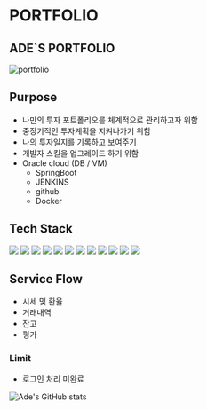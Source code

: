 # PORTFOLIO

## ADE`S PORTFOLIO

![portfolio](https://user-images.githubusercontent.com/29768432/187613605-785e98de-57c2-4039-82c1-760a0f5f8418.jpg)

## Purpose
* 나만의 투자 포트폴리오를 체계적으로 관리하고자 위함
* 중장기적인 투자계획을 지켜나가기 위함
* 나의 투자일지를 기록하고 보여주기 
* 개발자 스킬을 업그레이드 하기 위함
* Oracle cloud (DB / VM)
  * SpringBoot 
  * JENKINS
  * github
  * Docker

  
## Tech Stack
<img src="https://img.shields.io/badge/JAVA-007396?style=for-the-badge&logo=java&logoColor=white"> <img src="https://img.shields.io/badge/Spring Boot-6DB33F?style=for-the-badge&logo=Spring&logoColor=white"> <img src="https://img.shields.io/badge/oracle-F80000?style=for-the-badge&logo=oracle&logoColor=white"> <img src="https://img.shields.io/badge/Apache Maven-C71A36?style=for-the-badge&logo=aws&logoColor=white">
<img src="https://img.shields.io/badge/javascript-F7DF1E?style=for-the-badge&logo=javascript&logoColor=black"> <img src="https://img.shields.io/badge/jquery-0769AD?style=for-the-badge&logo=jquery&logoColor=white"> <img src="https://img.shields.io/badge/HTML5-E34F26?style=for-the-badge&logo=html5&logoColor=white"> <img src="https://img.shields.io/badge/css-1572B6?style=for-the-badge&logo=css3&logoColor=white"> <img src="https://img.shields.io/badge/bootstrap-7952B3?style=for-the-badge&logo=bootstrap&logoColor=white">
<img src="https://img.shields.io/badge/github-181717?style=for-the-badge&logo=github&logoColor=white"> <img src="https://img.shields.io/badge/Docker-2496ED?style=for-the-badge&logo=aws&logoColor=white">
<img src="https://img.shields.io/badge/linux-FCC624?style=for-the-badge&logo=linux&logoColor=black">

## Service Flow
 * 시세 및 환율
 * 거래내역 
 * 잔고
 * 평가

### Limit
* 로그인 처리 미완료

![Ade's GitHub stats](https://github-readme-stats.vercel.app/api?username=Adeonthebeat&show_icons=true&theme=radical)
